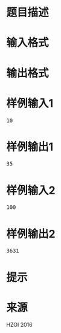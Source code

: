 

# 题目描述



# 输入格式



# 输出格式



# 样例输入1


<pre>10</pre>

# 样例输出1


<pre>35</pre>

# 样例输入2


<pre>100</pre>

# 样例输出2


<pre>3631</pre>

# 提示



# 来源


<p>
HZOI 2016
</p>
